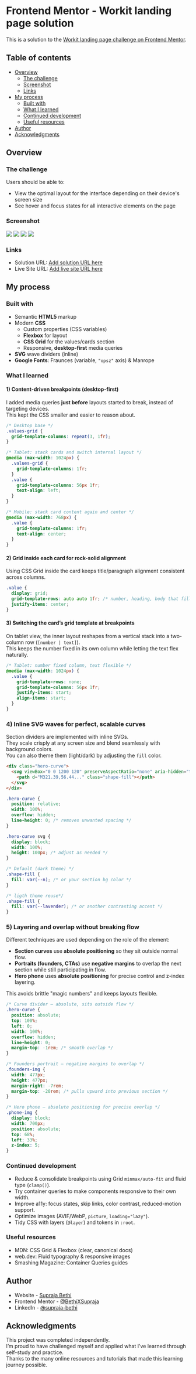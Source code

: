 # Frontend Mentor - Workit landing page solution

This is a solution to the [Workit landing page challenge on Frontend Mentor](https://www.frontendmentor.io/challenges/workit-landing-page-2fYnyle5lu).

## Table of contents

- [Overview](#overview)
  - [The challenge](#the-challenge)
  - [Screenshot](#screenshot)
  - [Links](#links)
- [My process](#my-process)
  - [Built with](#built-with)
  - [What I learned](#what-i-learned)
  - [Continued development](#continued-development)
  - [Useful resources](#useful-resources)
- [Author](#author)
- [Acknowledgments](#acknowledgments)

## Overview

### The challenge

Users should be able to:

- View the optimal layout for the interface depending on their device's screen size
- See hover and focus states for all interactive elements on the page

### Screenshot

![](./src/assets/images/Screenshot-1.png)
![](./src/assets/images/Screenshot-2.png)
![](./src/assets/images/Screenshot-3.png)
![](./src/assets/images/Screenshot-4.png)

### Links

- Solution URL: [Add solution URL here](https://github.com/BethiXSupraja/frontend-mentor-challenges/tree/main/workit-landing-page)
- Live Site URL: [Add live site URL here](https://workit-web-landing-page.netlify.app/)

## My process

### Built with

- Semantic **HTML5** markup
- Modern **CSS**
  - Custom properties (CSS variables)
  - **Flexbox** for layout
  - **CSS Grid** for the values/cards section
  - Responsive, **desktop-first** media queries
- **SVG** wave dividers (inline)
- **Google Fonts**: Fraunces (variable, `"opsz"` axis) & Manrope

### What I learned

#### 1) Content-driven breakpoints (desktop-first)

I added media queries **just before** layouts started to break, instead of targeting devices.  
This kept the CSS smaller and easier to reason about.

```css
/* Desktop base */
.values-grid {
  grid-template-columns: repeat(3, 1fr);
}

/* Tablet: stack cards and switch internal layout */
@media (max-width: 1024px) {
  .values-grid {
    grid-template-columns: 1fr;
  }
  .value {
    grid-template-columns: 56px 1fr;
    text-align: left;
  }
}

/* Mobile: stack card content again and center */
@media (max-width: 768px) {
  .value {
    grid-template-columns: 1fr;
    text-align: center;
  }
}
```

#### 2) Grid inside each card for rock-solid alignment

Using CSS Grid inside the card keeps title/paragraph alignment consistent across columns.

```css
.value {
  display: grid;
  grid-template-rows: auto auto 1fr; /* number, heading, body that fills */
  justify-items: center;
}
```

#### 3) Switching the card’s grid template at breakpoints

On tablet view, the inner layout reshapes from a vertical stack into a two-column row (`[number | text]`).  
This keeps the number fixed in its own column while letting the text flex naturally.

```css
/* Tablet: number fixed column, text flexible */
@media (max-width: 1024px) {
  .value {
    grid-template-rows: none;
    grid-template-columns: 56px 1fr;
    justify-items: start;
    align-items: start;
  }
}
```

### 4) Inline SVG waves for perfect, scalable curves

Section dividers are implemented with inline SVGs.  
They scale crisply at any screen size and blend seamlessly with background colors.  
You can also theme them (light/dark) by adjusting the `fill` color.

```html
<div class="hero-curve">
  <svg viewBox="0 0 1200 120" preserveAspectRatio="none" aria-hidden="true">
    <path d="M321.39,56.44..." class="shape-fill"></path>
  </svg>
</div>
```

```css
.hero-curve {
  position: relative;
  width: 100%;
  overflow: hidden;
  line-height: 0; /* removes unwanted spacing */
}

.hero-curve svg {
  display: block;
  width: 100%;
  height: 100px; /* adjust as needed */
}

/* Default (dark theme) */
.shape-fill {
  fill: var(--n); /* or your section bg color */
}

/* ligth theme reuse*/
.shape-fill {
  fill: var(--lavender); /* or another contrasting accent */
}
```

### 5) Layering and overlap without breaking flow

Different techniques are used depending on the role of the element:

- **Section curves** use **absolute positioning** so they sit outside normal flow.
- **Portraits (founders, CTAs)** use **negative margins** to overlap the next section while still participating in flow.
- **Hero phone** uses **absolute positioning** for precise control and z-index layering.

This avoids brittle "magic numbers" and keeps layouts flexible.

```css
/* Curve divider — absolute, sits outside flow */
.hero-curve {
  position: absolute;
  top: 100%;
  left: 0;
  width: 100%;
  overflow: hidden;
  line-height: 0;
  margin-top: -1rem; /* smooth overlap */
}

/* Founders portrait — negative margins to overlap */
.founders-img {
  width: 477px;
  height: 477px;
  margin-right: -7rem;
  margin-top: -20rem; /* pulls upward into previous section */
}

/* Hero phone — absolute positioning for precise overlap */
.phone-img {
  display: block;
  width: 700px;
  position: absolute;
  top: 68%;
  left: 33%;
  z-index: 5;
}
```

### Continued development

- Reduce & consolidate breakpoints using Grid `minmax/auto-fit` and fluid type (`clamp()`).
- Try container queries to make components responsive to their own width.
- Improve a11y: focus states, skip links, color contrast, reduced-motion support.
- Optimize images (AVIF/WebP, `picture`, `loading="lazy"`).
- Tidy CSS with layers (`@layer`) and tokens in `:root`.

### Useful resources

- MDN: CSS Grid & Flexbox (clear, canonical docs)
- web.dev: Fluid typography & responsive images
- Smashing Magazine: Container Queries guides

## Author

- Website - [Supraja Bethi](https://react-portfolio-suprajabethi.netlify.app/)
- Frontend Mentor - [@BethiXSupraja](https://www.frontendmentor.io/profile/BethiXSupraja)
- LinkedIn - [@supraja-bethi](https://www.linkedin.com/in/supraja-bethi/)

## Acknowledgments

This project was completed independently.  
I’m proud to have challenged myself and applied what I’ve learned through self-study and practice.  
Thanks to the many online resources and tutorials that made this learning journey possible.
